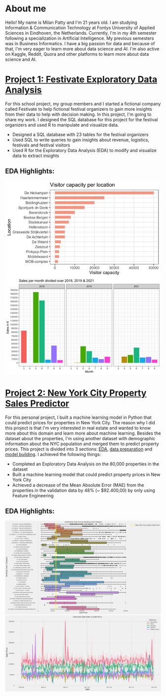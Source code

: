 # About me
Hello! My name is Milan Patty and I'm 21 years old. I am studying Information & Communication Technology at Fontys University of Applied Sciences in Eindhoven, the Netherlands. Currently, I'm in my 4th semester following a specialization in Artificial Intelligence. My previous semesters was in Business Informatics. I have a big passion for data and because of that, I'm very eager to learn more about data science and AI. I'm also active on Kaggle, Reddit, Quora and other platforms to learn more about data science and AI.

# [Project 1: Festivate Exploratory Data Analysis](https://github.com/MLP99/Festivate-EDA)
For this school project, my group members and I started a fictional company called Festivate to help fictional festival organizers to gain more insights from their data to help with decision making. In this project, I'm going to share my work. I designed the SQL database for this project for the festival organizers and used R to manipulate and visualize data.

* Designed a SQL database with 23 tables for the festival organizers
* Used SQL to write queries to gain insights about revenue, logistics, festivals and festival visitors
* Used R for the Exploratory Data Analysis (EDA) to modify and visualize data to extract insights

## EDA Highlights:
![](./images/vcpl.png)
![](./images/spmdo.png)

# [Project 2: New York City Property Sales Predictor](https://github.com/MLP99/NYC-PSP)
For this personal project, I built a machine learning model in Python that could predict prices for properties in New York City. The reason why I did this project is that I'm very interested in real estate and wanted to know more about this domain and learn more about machine learning. Besides the dataset about the properties, I'm using another dataset with demographic information about the NYC population and merged them to predict property prices.
This project is divided into 3 sections: [EDA](https://github.com/MLP99/NYC-PSP/blob/main/files/NYC_PSP_EDA.ipynb), [data preparation](https://github.com/MLP99/NYC-PSP/blob/main/files/NYC_PSP_PREPARATION.ipynb) and [model building](https://github.com/MLP99/NYC-PSP/blob/main/files/NYC_PSP_MODELLING.ipynb). I achieved the following things:

* Completed an Exploratory Data Analysis on the 80,000 properties in the dataset
* Built a machine learning model that could predict property prices in New York City
* Achieved a decrease of the Mean Absolute Error (MAE) from the properties in the validation data by 48% (~ $92.400,00) by only using Feature Engineering

## EDA Highlights:
![](./images/dsp.png)
![](./images/ovsdsp.png)
